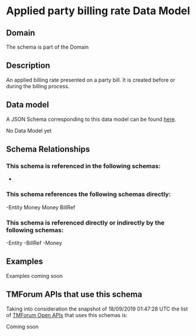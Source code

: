 # Applied party billing rate Data Model

## Domain

The  schema is part of the  Domain

## Description

An applied billing rate presented on a party bill. It is created before or during the billing process.

## Data model

A JSON Schema corresponding to this data model can be found
[here](https://github.com/tmforum-rand/schemas/blob/master/Customer/AppliedPartyBillingRate.schema.json).

No Data Model yet

## Schema Relationships

### This schema is referenced in the following schemas:

-

### This schema references the following schemas directly:

-Entity
Money
Money
BillRef

### This schema is referenced directly or indirectly by the following schemas:

-Entity
-BillRef
-Money



## Examples

Examples coming soon

## TMForum APIs that use this schema

Taking into consideration the snapshot of 18/09/2019 01:47:28 UTC the list of [TMForum Open APIs](https://www.tmforum.org/open-apis/) that uses this schemas is:

Coming soon